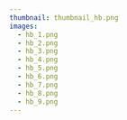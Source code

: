 ```yaml
---
thumbnail: thumbnail_hb.png
images:
  - hb_1.png
  - hb_2.png
  - hb_3.png
  - hb_4.png
  - hb_5.png
  - hb_6.png
  - hb_7.png
  - hb_8.png
  - hb_9.png
---
```

